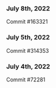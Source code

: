 ### July 8th, 2022

Commit #163321

### July 5th, 2022

Commit #314353


### July 4th, 2022

Commit #72281
